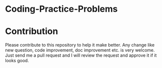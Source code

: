 # Coding-Practice-Problems

# Contribution
Please contribute to this repository to help it make better. Any change like new question, code improvement, doc improvement etc. is very welcome. Just send me a pull request and I will review the request and approve it if it looks good.
